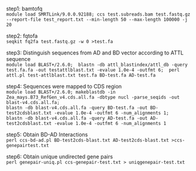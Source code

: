 step1: bamtofq  
`module load SMRTLink/9.0.0.92188; ccs test.subreads.bam test.fastq.gz ‐‐report‐file test_report.txt ‐‐min‐length 50 ‐‐max‐length 100000 ‐j 20`

step2: fqtofa  
`seqkit fq2fa test.fastq.gz ‐w 0 >test.fa`

step3: Distinguish sequences from AD and BD vector according to ATTL sequence  
`module load BLAST+/2.6.0;  blastn ‐db attl_blastindex/attl_db ‐query test.fa.fa ‐out testattlblast.txt ‐evalue 1.0e‐4 ‐outfmt 6;  perl attl.pl test‐attlblast.txt test.fa BD‐test.fa AD‐test.fa`

step4: Sequences were mapped to CDS region  
`module load BLAST+/2.6.0; makeblastdb ‐in Zea_mays.B73_RefGen_v4.cds.all.fa ‐dbtype nucl ‐parse_seqids ‐out blast‐v4.cds.all.fa;`  
`blastn ‐db blast‐v4.cds.all.fa ‐query BD‐test.fa ‐out BD‐test2cdsblast.txt ‐evalue 1.0e‐4 ‐outfmt 6 ‐num_alignments 1;`  
`blastn ‐db blast‐v4.cds.all.fa ‐query AD‐test.fa ‐out AD‐test2cdsblast.txt ‐evalue 1.0e‐4 ‐outfmt 6 ‐num_alignments 1`

step5: Obtain BD-AD Interactions  
`perl ccs-bd-ad.pl BD‐test2cds‐blast.txt AD‐test2cds‐blast.txt >ccs‐genepairtest.txt`

step6: Obtain unique undirected gene pairs  
`perl genepair-uniq.pl ccs‐genepair‐test.txt > uniqgenepair‐test.txt`
